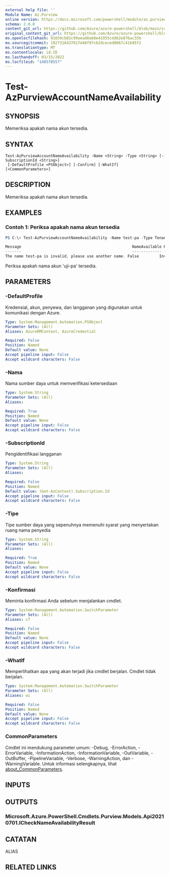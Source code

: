 ```yaml
---
external help file: ''
Module Name: Az.Purview
online version: https://docs.microsoft.com/powershell/module/az.purview/test-azpurviewaccountnameavailability
schema: 2.0.0
content_git_url: https://github.com/Azure/azure-powershell/blob/main/src/Purview/help/Test-AzPurviewAccountNameAvailability.md
original_content_git_url: https://github.com/Azure/azure-powershell/blob/main/src/Purview/help/Test-AzPurviewAccountNameAvailability.md
ms.openlocfilehash: 91659cb82c99aead8ab0e41955cdd62e876ac35b
ms.sourcegitcommit: 1927316437817d48f97c62dceced0067c41b95f2
ms.translationtype: MT
ms.contentlocale: id-ID
ms.lasthandoff: 03/15/2022
ms.locfileid: "140570557"
---
```

# Test-AzPurviewAccountNameAvailability

## SYNOPSIS
Memeriksa apakah nama akun tersedia.

## SYNTAX

```
Test-AzPurviewAccountNameAvailability -Name <String> -Type <String> [-SubscriptionId <String>]
 [-DefaultProfile <PSObject>] [-Confirm] [-WhatIf] [<CommonParameters>]
```

## DESCRIPTION
Memeriksa apakah nama akun tersedia.

## EXAMPLES

### Contoh 1: Periksa apakah nama akun tersedia
```powershell
PS C:\> Test-AzPurviewAccountNameAvailability -Name test-pa -Type Tenant

Message                                                 NameAvailable Reason
-------                                                 ------------- ------
The name test-pa is invalid, please use another name. False         Invalid
```

Periksa apakah nama akun 'uji-pa' tersedia.

## PARAMETERS

### -DefaultProfile
Kredensial, akun, penyewa, dan langganan yang digunakan untuk komunikasi dengan Azure.

```yaml
Type: System.Management.Automation.PSObject
Parameter Sets: (All)
Aliases: AzureRMContext, AzureCredential

Required: False
Position: Named
Default value: None
Accept pipeline input: False
Accept wildcard characters: False
```

### -Nama
Nama sumber daya untuk memverifikasi ketersediaan

```yaml
Type: System.String
Parameter Sets: (All)
Aliases:

Required: True
Position: Named
Default value: None
Accept pipeline input: False
Accept wildcard characters: False
```

### -SubscriptionId
Pengidentifikasi langganan

```yaml
Type: System.String
Parameter Sets: (All)
Aliases:

Required: False
Position: Named
Default value: (Get-AzContext).Subscription.Id
Accept pipeline input: False
Accept wildcard characters: False
```

### -Tipe
Tipe sumber daya yang sepenuhnya memenuhi syarat yang menyertakan ruang nama penyedia

```yaml
Type: System.String
Parameter Sets: (All)
Aliases:

Required: True
Position: Named
Default value: None
Accept pipeline input: False
Accept wildcard characters: False
```

### -Konfirmasi
Meminta konfirmasi Anda sebelum menjalankan cmdlet.

```yaml
Type: System.Management.Automation.SwitchParameter
Parameter Sets: (All)
Aliases: cf

Required: False
Position: Named
Default value: None
Accept pipeline input: False
Accept wildcard characters: False
```

### -WhatIf
Memperlihatkan apa yang akan terjadi jika cmdlet berjalan.
Cmdlet tidak berjalan.

```yaml
Type: System.Management.Automation.SwitchParameter
Parameter Sets: (All)
Aliases: wi

Required: False
Position: Named
Default value: None
Accept pipeline input: False
Accept wildcard characters: False
```

### CommonParameters
Cmdlet ini mendukung parameter umum: -Debug, -ErrorAction, -ErrorVariable, -InformationAction, -InformationVariable, -OutVariable, -OutBuffer, -PipelineVariable, -Verbose, -WarningAction, dan -WarningVariable. Untuk informasi selengkapnya, lihat [about_CommonParameters](http://go.microsoft.com/fwlink/?LinkID=113216).

## INPUTS

## OUTPUTS

### Microsoft.Azure.PowerShell.Cmdlets.Purview.Models.Api20210701.ICheckNameAvailabilityResult

## CATATAN

ALIAS

## RELATED LINKS


